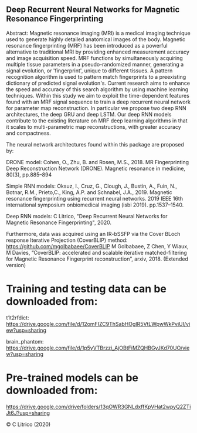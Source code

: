 ## **Deep Recurrent Neural Networks for Magnetic Resonance Fingerprinting**

Abstract: Magnetic resonance imaging (MRI) is a medical imaging technique used to generate highly detailed anatomical images of the body. Magnetic resonance fingerprinting (MRF) has been introduced as a powerful alternative to traditional MRI by providing enhanced measurement accuracy and image acquisition speed. MRF functions by simultaneously acquiring multiple tissue parameters in a pseudo-randomized manner, generating a signal evolution, or 'fingerprint', unique to different tissues. A pattern recognition algorithm is used to pattern match fingerprints to a preexisting dictionary of predicted signal evolution's. Current research aims to enhance the speed and accuracy of this search algorithm by using machine learning techniques. Within this study we aim to exploit the time-dependent features found with an MRF signal sequence to train a deep recurrent neural network for parameter map reconstruction. In particular we propose two deep RNN architectures, the deep GRU and deep LSTM. Our deep RNN models contribute to the existing literature on MRF deep learning algorithms in that it scales to multi-parametric map reconstructions, with greater accuracy and compactness. 


The neural network architectures found within this package are proposed by:

DRONE model:
Cohen, O., Zhu, B. and Rosen, M.S., 2018. MR Fingerprinting Deep Reconstruction Network (DRONE). Magnetic resonance in medicine, 80(3), pp.885–894

Simple RNN models:
Oksuz, I., Cruz, G., Clough, J., Bustin, A., Fuin, N., Botnar, R.M., Prieto,C., King, A.P. and Schnabel, J.A., 2019. Magnetic resonance fingerprinting using recurrent neural networks. 2019 IEEE 16th international symposium onbiomedical imaging (isbi 2019). pp.1537–1540.

Deep RNN models:
C Litrico, "Deep Recurrent Neural Networks for Magnetic Resonance Fingerprinting", 2020.

Furthermore, data was acquired using an IR-bSSFP via the Cover BLoch response Iterative Projection (CoverBLIP) method: https://github.com/mgolbabaee/CoverBLIP
M Golbabaee, Z Chen, Y Wiaux, M Davies, “CoverBLIP: accelerated and scalable iterative matched-filtering for Magnetic Resonance Fingerprint reconstruction”, arxiv, 2018. (Extended version)


# Training and testing data can be downloaded from:

t1t2rfdict: https://drive.google.com/file/d/12omFIZC9ThSabHOgIR5VtLWpwWkPviUI/view?usp=sharing

brain_phantom: https://drive.google.com/file/d/1p5yVTBrzzi_AjOBtFiMZQHBGyJKd70UO/view?usp=sharing


# Pre-trained models can be downloaded from:

https://drive.google.com/drive/folders/13qOWR3GNLdxffKpVHat2wpyQ2ZTiJt6J?usp=sharing




© C Litrico (2020)
